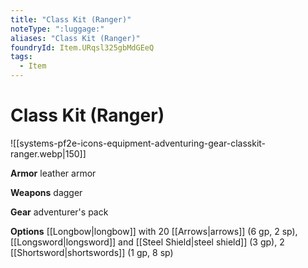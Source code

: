 ```yaml
---
title: "Class Kit (Ranger)"
noteType: ":luggage:"
aliases: "Class Kit (Ranger)"
foundryId: Item.URqsl325gbMdGEeQ
tags:
  - Item
---
```


# Class Kit (Ranger)
![[systems-pf2e-icons-equipment-adventuring-gear-classkit-ranger.webp|150]]

**Armor** leather armor

**Weapons** dagger

**Gear** adventurer's pack

**Options** [[Longbow|longbow]] with 20 [[Arrows|arrows]] (6 gp, 2 sp), [[Longsword|longsword]] and [[Steel Shield|steel shield]] (3 gp), 2 [[Shortsword|shortswords]] (1 gp, 8 sp)
